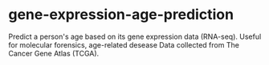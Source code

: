 # gene-expression-age-prediction
Predict a person's age based on its gene expression data (RNA-seq). Useful for molecular forensics, age-related desease   Data collected from The Cancer Gene Atlas (TCGA).

